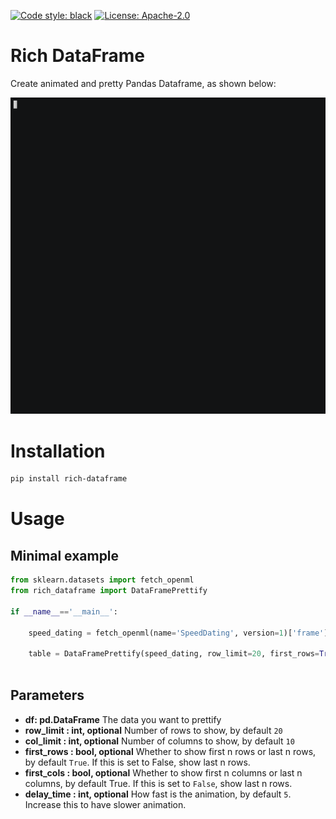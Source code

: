[![Code style: black](https://img.shields.io/badge/code%20style-black-000000.svg)](https://github.com/ambv/black)
[![License: Apache-2.0](https://img.shields.io/badge/License-GPL%20v3-blue.svg)](https://github.com/khuyentran1401/rich-dataframe/blob/master/LICENSE)

# Rich DataFrame

Create animated and pretty Pandas Dataframe, as shown below:

![image](prettify_table.gif)

# Installation
```bash
pip install rich-dataframe
```
# Usage
## Minimal example
```python
from sklearn.datasets import fetch_openml
from rich_dataframe import DataFramePrettify

if __name__=='__main__':
   
    speed_dating = fetch_openml(name='SpeedDating', version=1)['frame']
    
    table = DataFramePrettify(speed_dating, row_limit=20, first_rows=True, delay_time=5).prettify()
    
```
## Parameters
* **df: pd.DataFrame**
The data you want to prettify
* **row_limit : int, optional**
    Number of rows to show, by default `20`
* **col_limit : int, optional**
    Number of columns to show, by default `10`
* **first_rows : bool, optional**
    Whether to show first n rows or last n rows, by default `True`. If this is set to False, show last n rows.
* **first_cols : bool, optional**
    Whether to show first n columns or last n columns, by default True. If this is set to `False`, show last n rows.
* **delay_time : int, optional**
    How fast is the animation, by default `5`. Increase this to have slower animation.

